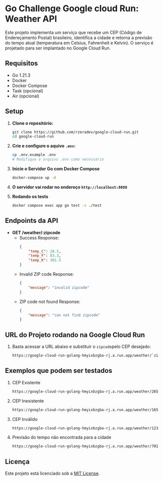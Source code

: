 # Go Challenge Google cloud Run: Weather API

Este projeto implementa um serviço que recebe um CEP (Código de Endereçamento Postal) brasileiro, identifica a cidade e retorna a previsão do tempo atual (temperatura em Celsius, Fahrenheit e Kelvin). O serviço é projetado para ser implantado no Google Cloud Run.

## Requisitos

- Go 1.21.3
- Docker
- Docker Compose
- Task (opcional)
- Air (opcional)

## Setup

1. **Clone o repositório:**

   ```sh
   git clone https://github.com/rzeradev/google-cloud-run.git
   cd google-cloud-run
   ```

2. **Crie e configure o aquivo `.env`:**

   ```sh
   cp .env.example .env
   # Modifique o arquivo .env como necessário
   ```

3. **Inicie o Servidor Go com Docker Compose**

   ```sh
   docker-compose up -d
   ```

4. **O servidor vai rodar no endereço `http://localhost:8080`**

5. **Rodando os tests**

   ```sh
   docker compose exec app go test -v ./test
   ```

## Endpoints da API

- **GET /weather/:zipcode**
  - Success Response:
    ```json
    {
    	"temp_C": 28.5,
    	"temp_F": 83.3,
    	"temp_K": 301.5
    }
    ```
  - Invalid ZIP code Response:
    ```json
    {
    	"message": "invalid zipcode"
    }
    ```
  - ZIP code not found Response:
    ```json
    {
    	"message": "can not find zipcode"
    }
    ```

## URL do Projeto rodando na Google Cloud Run

1. Basta acessar a URL abaixo e substituir o `zipcode`pelo CEP desejado:
   ```sh
   https://google-cloud-run-golang-hmyixbzgba-rj.a.run.app/weather/`zipcode`
   ```

## Exemplos que podem ser testados

1. CEP Existente

   ```sh
   https://google-cloud-run-golang-hmyixbzgba-rj.a.run.app/weather/26572070
   ```

2. CEP Inexistente

   ```sh
   https://google-cloud-run-golang-hmyixbzgba-rj.a.run.app/weather/16572070
   ```

3. CEP Inválido

   ```sh
   https://google-cloud-run-golang-hmyixbzgba-rj.a.run.app/weather/123
   ```

4. Previsão do tempo não encontrada para a cidade
   ```sh
   https://google-cloud-run-golang-hmyixbzgba-rj.a.run.app/weather/70150900
   ```

## Licença

Este projeto está licenciado sob a [MIT License](LICENSE).
